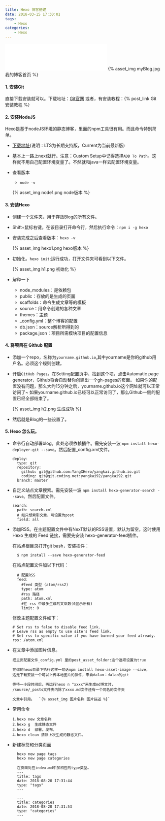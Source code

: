 ```yaml
---
title: Hexo 博客搭建
date: 2018-03-15 17:30:01
tags:
    - Hexo
categories:
    - Hexo
---
```

<iframe frameborder="no" border="0" marginwidth="0" marginheight="0" width=330 height=86 
src="//music.163.com/outchain/player?type=2&id=30967201&auto=1&height=66"></iframe>
{% asset_img myBlog.jpg 我的博客首页 %}


#### 1. 安装Git
直接下载安装就可以。下载地址：[Git官网](https://gitforwindows.org/)
或者，有安装教程：{% post_link Git安装教程 %}

#### 2. 安装NodeJS
Hexo是基于nodeJS环境的静态博客，里面的npm工具很有用。而且命令特别简单。
* [下载地址](https://nodejs.org/en/)(说明：LTS为长期支持版，Current为当前最新版)
* 基本上一路上next就行。注意：Custom Setup中记得选择`ADD To Path`。这样就不用自己配置环境变量了。不然就和java一样去配置环境变量。
* 查看版本
    * `node -v`
    
    {% asset_img node1.png node版本 %}
    
#### 3. 安装Hexo
* 创建一个文件夹，用于存放Blog的所有文件。
* Shift+鼠标右键。在该目录打开命令行，然后执行命令：`npm i -g hexo`
* 安装完成之后查看版本：`hexo -v`

    {% asset_img hexo1.png hexo版本 %}

* 初始化。`hexo init`;运行成功，打开文件夹可看到以下文件。

    {% asset_img h1.png 初始化 %}
    
* 解释一下
    * node_modules：是依赖包
    * public：存放的是生成的页面
    * scaffolds：命令生成文章等的模板
    * source：用命令创建的各种文章
    * themes：主题
    * _config.yml：整个博客的配置
    * db.json：source解析所得到的
    * package.json：项目所需模块项目的配置信息
    
#### 4. 将项目在 Github 配置

* 添加一个repo，名称为`yourname.github.io`,其中yourname是你的github用户名。必须这个规则创建。
* 开启`GitHub Pages`。在Setting配置页中，找到这个项，点击Automatic page generator，Github将会自动替你创建出一个gh-pages的页面。 如果你的配置没有问题，那么大约15分钟之后，yourname.github.io这个网址就可以正常访问了~ 如果yourname.github.io已经可以正常访问了，那么Github一侧的配置已经全部结束了。

     {% asset_img h2.png 生成成功 %}
 
* 然后就是Blog的一些设置了。

#### 5. Hexo 怎么玩。
    
* 命令行自动部署blog。此处必须依赖插件。需先安装一波 `npm install hexo-deployer-git --save`。然后配置_config.xml文件。
    ```text
    deploy:
      type: git
      repository:
        github: git@github.com:YangXHero/yangkai.github.io.git
        coding: git@git.coding.net:yangkai92/yangkai92.git
      branch: master
    ```
* 自定义站点文章搜索。需先安装一波 `npm install hexo-generator-search --save`。然后配置文件。
    ```text
    search:
      path: search.xml
      # 如只想索引文章，可设置为post
      field: all
    ```
    
* 添加RSS。在主题配置文件中有NexT默认的RSS设置，默认为留空，这时使用 Hexo 生成的 Feed 链接，需要先安装 hexo-generator-feed插件。
  
  在站点根目录打开git bash，安装插件：
  ```class
    $ npm install --save hexo-generator-feed
  ```
  在站点配置文件加以下代码：
  ```properties
    # 配置RSS
    feed:
      #feed 类型 (atom/rss2)
      type: atom
      #rss 路径
      path: atom.xml
      #在 rss 中最多生成的文章数(0显示所有)
      limit: 0
  ```
  修改主题配置文件如下：
  ```properties
  # Set rss to false to disable feed link.
  # Leave rss as empty to use site's feed link.
  # Set rss to specific value if you have burned your feed already.
  rss: /atom.xml
  ```
* 在文章中添加图片信息。

  ```text
  把主页配置文件_config.yml 里的post_asset_folder:这个选项设置为true
    
  在你的hexo目录下执行这样一句话npm install hexo-asset-image --save，
  这是下载安装一个可以上传本地图片的插件，来自dalao：dalao的git
    
  等待一小段时间后，再运行hexo n "xxxx"来生成md博文时，
  /source/_posts文件夹内除了xxxx.md文件还有一个同名的文件夹

  文章中引用。  `{% asset_img 图片名称 图片描述 %}`
  ```
  
* 常用命令
  ```text
  1.hexo new 文章名称
  2.hexo g  生成静态文件
  3.hexo d  部署，发布。
  4.hexo clean 清除上次生成的静态文件。
  ```
    
* 新建标签和分类页面
  ```text
    hexo new page tags    
    hexo new page categories
  
    在页面对应index.md中加相应的type类型。
    ---
    title: tags
    date: 2018-08-20 17:31:44
    type: "tags"
    ---

    ---
    title: categories
    date: 2018-08-20 17:31:53
    type: "categories"
    ---
  ```
